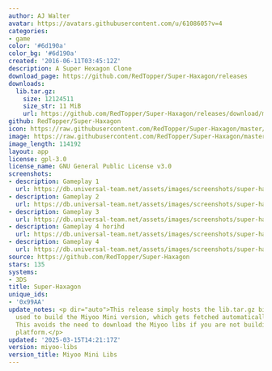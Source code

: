 ```yaml
---
author: AJ Walter
avatar: https://avatars.githubusercontent.com/u/6108605?v=4
categories:
- game
color: '#6d190a'
color_bg: '#6d190a'
created: '2016-06-11T03:45:12Z'
description: A Super Hexagon Clone
download_page: https://github.com/RedTopper/Super-Haxagon/releases
downloads:
  lib.tar.gz:
    size: 12124511
    size_str: 11 MiB
    url: https://github.com/RedTopper/Super-Haxagon/releases/download/miyoo-libs/lib.tar.gz
github: RedTopper/Super-Haxagon
icon: https://raw.githubusercontent.com/RedTopper/Super-Haxagon/master/media/icon-3ds.png
image: https://raw.githubusercontent.com/RedTopper/Super-Haxagon/master/media/banner.png
image_length: 114192
layout: app
license: gpl-3.0
license_name: GNU General Public License v3.0
screenshots:
- description: Gameplay 1
  url: https://db.universal-team.net/assets/images/screenshots/super-haxagon/gameplay-1.png
- description: Gameplay 2
  url: https://db.universal-team.net/assets/images/screenshots/super-haxagon/gameplay-2.png
- description: Gameplay 3
  url: https://db.universal-team.net/assets/images/screenshots/super-haxagon/gameplay-3.png
- description: Gameplay 4 horihd
  url: https://db.universal-team.net/assets/images/screenshots/super-haxagon/gameplay-4-horihd.png
- description: Gameplay 4
  url: https://db.universal-team.net/assets/images/screenshots/super-haxagon/gameplay-4.png
source: https://github.com/RedTopper/Super-Haxagon
stars: 135
systems:
- 3DS
title: Super-Haxagon
unique_ids:
- '0x99AA'
update_notes: <p dir="auto">This release simply hosts the lib.tar.gz binary blob that's
  used to build the Miyoo Mini version, which gets fetched automatically in the Containerfile.
  This avoids the need to download the Miyoo libs if you are not building for that
  platform.</p>
updated: '2025-03-15T14:21:17Z'
version: miyoo-libs
version_title: Miyoo Mini Libs
---
```

